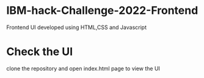 # IBM-hack-Challenge-2022-Frontend 
Frontend UI developed using HTML,CSS and Javascript
# Check the UI
clone the repository and open index.html page to view the UI
